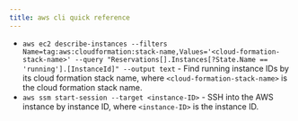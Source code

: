 ```yaml
---
title: aws cli quick reference
---
```

- `aws ec2 describe-instances --filters Name=tag:aws:cloudformation:stack-name,Values='<cloud-formation-stack-name>' --query "Reservations[].Instances[?State.Name == 'running'].[InstanceId]" --output text` - Find running instance IDs by its cloud formation stack name, where `<cloud-formation-stack-name>` is the cloud formation stack name.
- `aws ssm start-session --target <instance-ID>` - SSH into the AWS instance by instance ID, where `<instance-ID>` is the instance ID.